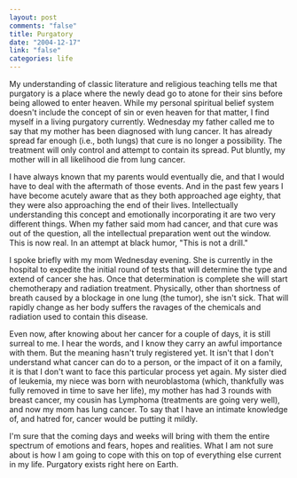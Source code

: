 ```yaml
--- 
layout: post
comments: "false"
title: Purgatory
date: "2004-12-17"
link: "false"
categories: life
---
```

My understanding of classic literature and religious teaching tells me that purgatory is a place where the newly dead go to atone for their sins before being allowed to enter heaven. While my personal spiritual belief system doesn't include the concept of sin or even heaven for that matter, I find myself in a living purgatory currently. Wednesday my father called me to say that my mother has been diagnosed with lung cancer. It has already spread far enough (i.e., both lungs) that cure is no longer a possibility. The treatment will only control and attempt to contain its spread. Put bluntly, my mother will in all likelihood die from lung cancer.

I have always known that my parents would eventually die, and that I would have to deal with the aftermath of those events. And in the past few years I have become acutely aware that as they both approached age eighty, that they were also approaching the end of their lives. Intellectually understanding this concept and emotionally incorporating it are two very different things. When my father said mom had cancer, and that cure was out of the question, all the intellectual preparation went out the window. This is now real. In an attempt at black humor, "This is not a drill."

I spoke briefly with my mom Wednesday evening. She is currently in the hospital to expedite the initial round of tests that will determine the type and extend of cancer she has. Once that determination is complete she will start chemotherapy and radiation treatment. Physically, other than shortness of breath caused by a blockage in one lung (the tumor), she isn't sick. That will rapidly change as her body suffers the ravages of the chemicals and radiation used to contain this disease.

Even now, after knowing about her cancer for a couple of days, it is still surreal to me. I hear the words, and I know they carry an awful importance with them. But the meaning hasn't truly registered yet. It isn't that I don't understand what cancer can do to a person, or the impact of it on a family, it is that I don't want to face this particular process yet again. My sister died of leukemia, my niece was born with neuroblastoma (which, thankfully was fully removed in time to save her life), my mother has had 3 rounds with breast cancer, my cousin has Lymphoma (treatments are going very well), and now my mom has lung cancer. To say that I have an intimate knowledge of, and hatred for, cancer would be putting it mildly.

I'm sure that the coming days and weeks will bring with them the entire spectrum of emotions and fears, hopes and realities. What I am not sure about is how I am going to cope with this on top of everything else current in my life. Purgatory exists right here on Earth.
